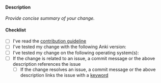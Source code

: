 #### Description

*Provide concise summary of your change.*

#### Checklist
- [ ] I've read the [contribution guideline](https://github.com/zjosua/anki-mc/blob/master/docs/contributing.md)
- [ ] I've tested my change with the following Anki version:
- [ ] I've tested my change on the following operating system(s):
- [ ] If the change is related to an issue, a commit message or the above description references the issue
  - [ ] If the change resolves an issue, a commit message or the above description links the issue with a [keyword](https://docs.github.com/en/issues/tracking-your-work-with-issues/linking-a-pull-request-to-an-issue#linking-a-pull-request-to-an-issue-using-a-keyword)
